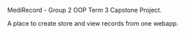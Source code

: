 MediRecord - Group 2
OOP Term 3 Capstone Project.

A place to create store and view records from one webapp.
